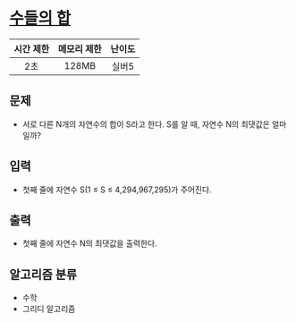 # [수들의 합](https://www.acmicpc.net/problem/1789)

| 시간 제한 | 메모리 제한 | 난이도 |
| :-------: | :---------: | :----: |
|    2초    |    128MB    | 실버5  |

## 문제

- 서로 다른 N개의 자연수의 합이 S라고 한다. S를 알 때, 자연수 N의 최댓값은 얼마일까?

## 입력

- 첫째 줄에 자연수 S(1 ≤ S ≤ 4,294,967,295)가 주어진다.

## 출력

- 첫째 줄에 자연수 N의 최댓값을 출력한다.

## 알고리즘 분류

- 수학
- 그리디 알고리즘
